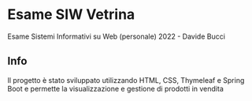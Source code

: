 # Esame SIW Vetrina
Esame Sistemi Informativi su Web (personale) 2022 - Davide Bucci

## Info
Il progetto è stato sviluppato utilizzando HTML, CSS, Thymeleaf e Spring Boot e permette la visualizzazione e gestione di prodotti in vendita
